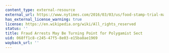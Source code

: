 ```yaml
---
content_type: external-resource
external_url: https://www.nytimes.com/2016/03/03/us/food-stamp-trial-may-be-turning-point-for-polygamist-sect.html?mtrref=www.google.com&gwh=05C46FB8A6C50FA10505D3A3B54FD0E6&gwt=pay
has_external_license_warning: true
license: https://en.wikipedia.org/wiki/All_rights_reserved
status: ''
title: Fraud Arrests May Be Turning Point for Polygamist Sect
uid: 068ff1c8-c245-47f5-8e03-e15ba8ae1969
wayback_url: ''
---
```

